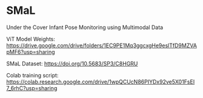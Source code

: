# SMaL
Under the Cover Infant Pose Monitoring using Multimodal Data

ViT Model Weights:
https://drive.google.com/drive/folders/1EC9PE1Mq3ggcxgHe9eslTfD9MZVApMF6?usp=sharing

SMaL Dataset:
https://doi.org/10.5683/SP3/C8HGRU

Colab training script:
https://colab.research.google.com/drive/1wpQCUcN86PIYDx92ve5X01FsEI7_6rhC?usp=sharing
